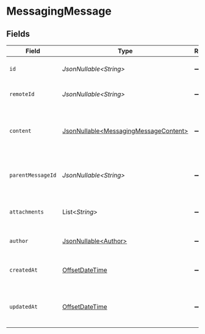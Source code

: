 # MessagingMessage


## Fields

| Field                                                                                        | Type                                                                                         | Required                                                                                     | Description                                                                                  | Example                                                                                      |
| -------------------------------------------------------------------------------------------- | -------------------------------------------------------------------------------------------- | -------------------------------------------------------------------------------------------- | -------------------------------------------------------------------------------------------- | -------------------------------------------------------------------------------------------- |
| `id`                                                                                         | *JsonNullable\<String>*                                                                      | :heavy_minus_sign:                                                                           | Unique identifier                                                                            | 8187e5da-dc77-475e-9949-af0f1fa4e4e3                                                         |
| `remoteId`                                                                                   | *JsonNullable\<String>*                                                                      | :heavy_minus_sign:                                                                           | Provider's unique identifier                                                                 | 8187e5da-dc77-475e-9949-af0f1fa4e4e3                                                         |
| `content`                                                                                    | [JsonNullable\<MessagingMessageContent>](../../models/components/MessagingMessageContent.md) | :heavy_minus_sign:                                                                           | Content of the message                                                                       | {<br/>"html": "\u003cp\u003eHello world\u003c/p\u003e",<br/>"plain": "Hello world"<br/>}     |
| `parentMessageId`                                                                            | *JsonNullable\<String>*                                                                      | :heavy_minus_sign:                                                                           | ID of the parent message if this is a reply                                                  | 8187e5da-dc77-475e-9949-af0f1fa4e4e3                                                         |
| `attachments`                                                                                | List\<*String*>                                                                              | :heavy_minus_sign:                                                                           | List of attachments in the message                                                           |                                                                                              |
| `author`                                                                                     | [JsonNullable\<Author>](../../models/components/Author.md)                                   | :heavy_minus_sign:                                                                           | Author of the message                                                                        |                                                                                              |
| `createdAt`                                                                                  | [OffsetDateTime](https://docs.oracle.com/javase/8/docs/api/java/time/OffsetDateTime.html)    | :heavy_minus_sign:                                                                           | Timestamp when the message was created                                                       | 2024-03-20T10:00:00Z                                                                         |
| `updatedAt`                                                                                  | [OffsetDateTime](https://docs.oracle.com/javase/8/docs/api/java/time/OffsetDateTime.html)    | :heavy_minus_sign:                                                                           | Timestamp when the message was last updated                                                  | 2024-03-20T10:00:00Z                                                                         |